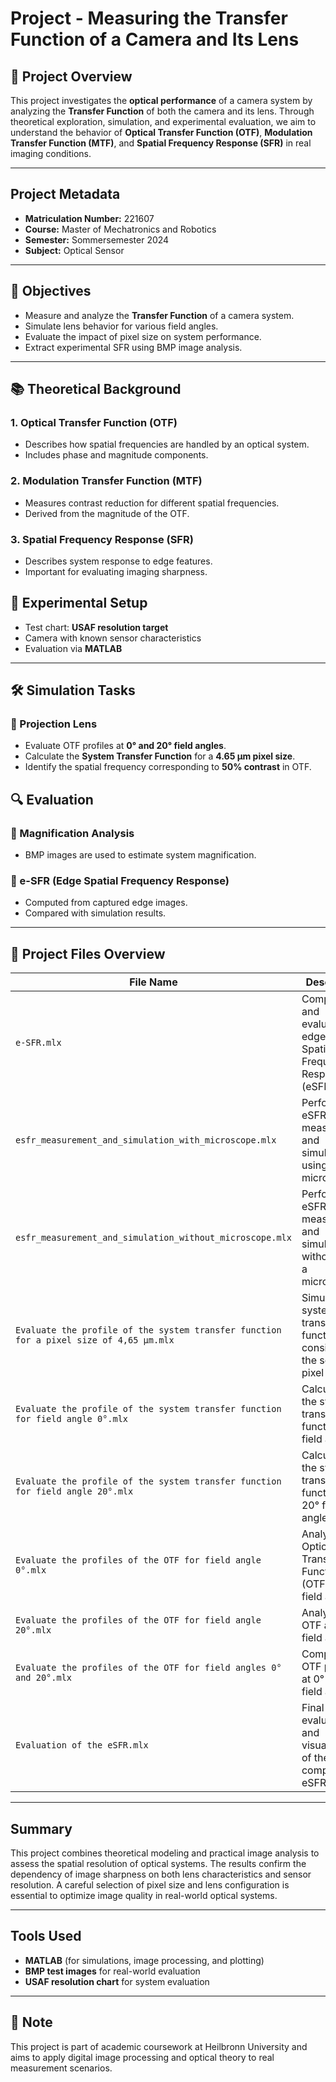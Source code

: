 # Project - Measuring the Transfer Function of a Camera and Its Lens

## 📌 Project Overview
This project investigates the **optical performance** of a camera system by analyzing the **Transfer Function** of both the camera and its lens. Through theoretical exploration, simulation, and experimental evaluation, we aim to understand the behavior of **Optical Transfer Function (OTF)**, **Modulation Transfer Function (MTF)**, and **Spatial Frequency Response (SFR)** in real imaging conditions.

---

## Project Metadata

- **Matriculation Number:** 221607  
- **Course:** Master of Mechatronics and Robotics  
- **Semester:** Sommersemester 2024  
- **Subject:** Optical Sensor

---

## 🎯 Objectives
- Measure and analyze the **Transfer Function** of a camera system.
- Simulate lens behavior for various field angles.
- Evaluate the impact of pixel size on system performance.
- Extract experimental SFR using BMP image analysis.

---

## 📚 Theoretical Background

### 1. Optical Transfer Function (OTF)
- Describes how spatial frequencies are handled by an optical system.
- Includes phase and magnitude components.

### 2. Modulation Transfer Function (MTF)
- Measures contrast reduction for different spatial frequencies.
- Derived from the magnitude of the OTF.

### 3. Spatial Frequency Response (SFR)
- Describes system response to edge features.
- Important for evaluating imaging sharpness.

## 🧪 Experimental Setup
- Test chart: **USAF resolution target**
- Camera with known sensor characteristics
- Evaluation via **MATLAB**

---

## 🛠️ Simulation Tasks

### 📌 Projection Lens
- Evaluate OTF profiles at **0° and 20° field angles**.
- Calculate the **System Transfer Function** for a **4.65 μm pixel size**.
- Identify the spatial frequency corresponding to **50% contrast** in OTF.

## 🔍 Evaluation

### 🔹 Magnification Analysis
- BMP images are used to estimate system magnification.

### 🔹 e-SFR (Edge Spatial Frequency Response)
- Computed from captured edge images.
- Compared with simulation results.

---

## 📁 Project Files Overview

| File Name | Description |
|----------|-------------|
| `e-SFR.mlx` | Computes and evaluates the edge-based Spatial Frequency Response (eSFR). |
| `esfr_measurement_and_simulation_with_microscope.mlx` | Performs eSFR measurement and simulation using a microscope. |
| `esfr_measurement_and_simulation_without_microscope.mlx` | Performs eSFR measurement and simulation without using a microscope. |
| `Evaluate the profile of the system transfer function for a pixel size of 4,65 μm.mlx` | Simulates the system transfer function considering the sensor’s pixel size. |
| `Evaluate the profile of the system transfer function for field angle 0°.mlx` | Calculates the system transfer function at 0° field angle. |
| `Evaluate the profile of the system transfer function for field angle 20°.mlx` | Calculates the system transfer function at 20° field angle. |
| `Evaluate the profiles of the OTF for field angle 0°.mlx` | Analyzes the Optical Transfer Function (OTF) at 0° field angle. |
| `Evaluate the profiles of the OTF for field angle 20°.mlx` | Analyzes the OTF at 20° field angle. |
| `Evaluate the profiles of the OTF for field angles 0° and 20°.mlx` | Compares OTF profiles at 0° and 20° field angles. |
| `Evaluation of the eSFR.mlx` | Final evaluation and visualization of the computed eSFR results. |

---

## Summary
This project combines theoretical modeling and practical image analysis to assess the spatial resolution of optical systems. The results confirm the dependency of image sharpness on both lens characteristics and sensor resolution. A careful selection of pixel size and lens configuration is essential to optimize image quality in real-world optical systems.

---

## Tools Used
- **MATLAB** (for simulations, image processing, and plotting)
- **BMP test images** for real-world evaluation
- **USAF resolution chart** for system evaluation

---

## 📌 Note
This project is part of academic coursework at Heilbronn University and aims to apply digital image processing and optical theory to real measurement scenarios.
